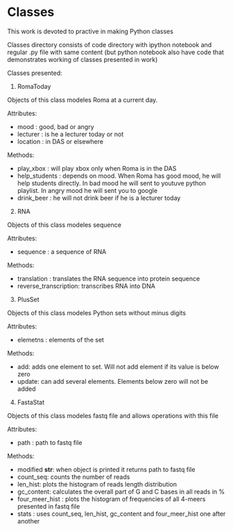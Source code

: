 # Classes

This work is devoted to practive in making Python classes

Classes directory consists of code directory with ipython notebook and regular
.py file with same content (but python notebook also have code that demonstrates 
working of classes presented in work)

Classes presented:

1) RomaToday

Objects of this class modeles Roma at a current day.

Attributes:

* mood : good, bad or angry
* lecturer : is he a lecturer today or not
* location : in DAS or elsewhere

Methods:
* play_xbox : will play xbox only when Roma is in the DAS
* help_students : depends on mood. When Roma has good mood, he will help students
directly. In bad mood he will sent to youtuve python playlist. In angry mood he 
will sent you to google
* drink_beer : he will not drink beer if he is a lecturer today


2) RNA

Objects of this class modeles sequence

Attributes:

* sequence : a sequence of RNA 

Methods:

* translation : translates the RNA sequence into protein sequence
* reverse_transcription: transcribes RNA into DNA

3) PlusSet

Objects of this class modeles Python sets without minus digits

Attributes:

* elemetns : elements of the set

Methods:

* add: adds one element to set. Will not add element if its value is below zero
* update: can add several elements. Elements below zero will not be added

4) FastaStat

Objects of this class modeles fastq file and allows operations with this file

Attributes:

* path : path to fastq file

Methods:

* modified __str__: when object is printed it returns path to fastq file
* count_seq: counts the number of reads
* len_hist: plots the histogram of reads length distribution
* gc_content: calculates the overall part of G and C bases in all reads in %
* four_meer_hist : plots the histogram of frequencies of all 4-meers presented
in fastq file
* stats : uses count_seq, len_hist, gc_content and four_meer_hist one after another




